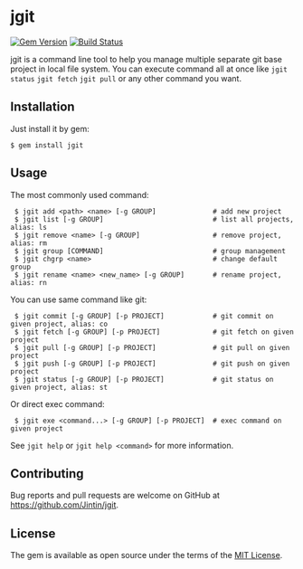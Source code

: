 # jgit

[![Gem Version](https://badge.fury.io/rb/jgit.svg)](http://badge.fury.io/rb/jgit)
[![Build Status](https://travis-ci.org/Jintin/jgit.svg?branch=master)](https://travis-ci.org/Jintin/jgit)

jgit is a command line tool to help you manage multiple separate git base project in local file system.
You can execute command all at once like `jgit status` `jgit fetch` `jgit pull` or any other command you want.

## Installation

Just install it by gem:

    $ gem install jgit

## Usage

The most commonly used command:

     $ jgit add <path> <name> [-g GROUP]              # add new project
     $ jgit list [-g GROUP]                           # list all projects, alias: ls
     $ jgit remove <name> [-g GROUP]                  # remove project, alias: rm
     $ jgit group [COMMAND]                           # group management
     $ jgit chgrp <name>                              # change default group
     $ jgit rename <name> <new_name> [-g GROUP]       # rename project, alias: rn 

You can use same command like git:
    
     $ jgit commit [-g GROUP] [-p PROJECT]            # git commit on given project, alias: co
     $ jgit fetch [-g GROUP] [-p PROJECT]             # git fetch on given project
     $ jgit pull [-g GROUP] [-p PROJECT]              # git pull on given project
     $ jgit push [-g GROUP] [-p PROJECT]              # git push on given project
     $ jgit status [-g GROUP] [-p PROJECT]            # git status on given project, alias: st

Or direct exec command:
     
     $ jgit exe <command...> [-g GROUP] [-p PROJECT]  # exec command on given project
     
See `jgit help` or `jgit help <command>` for more information.

## Contributing

Bug reports and pull requests are welcome on GitHub at https://github.com/Jintin/jgit.

## License

The gem is available as open source under the terms of the [MIT License](http://opensource.org/licenses/MIT).

